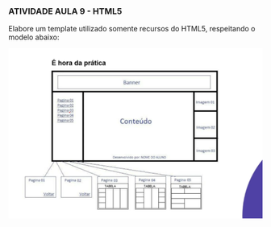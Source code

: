 ### ATIVIDADE AULA 9 - HTML5

Elabore um template utilizado somente recursos do HTML5, respeitando o modelo abaixo:

![Atividade com HTML5](/img/template.png)
